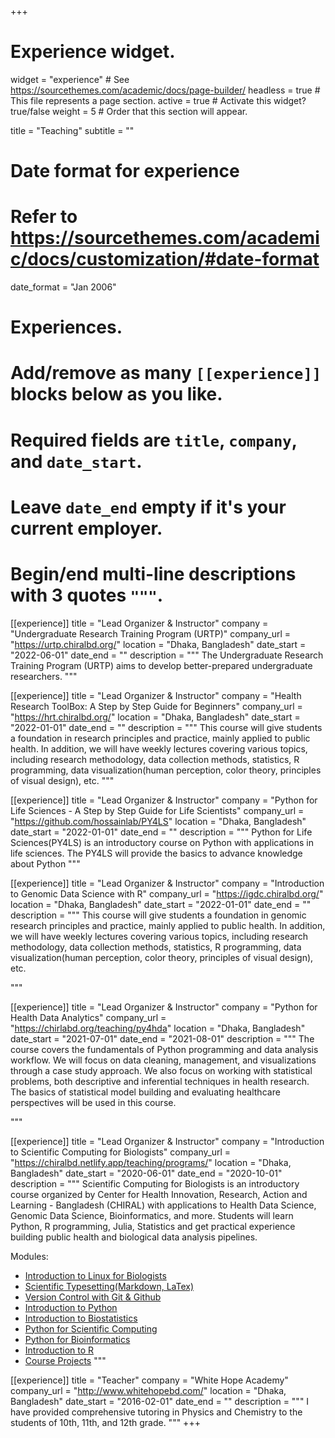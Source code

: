 +++
# Experience widget.
widget = "experience"  # See https://sourcethemes.com/academic/docs/page-builder/
headless = true  # This file represents a page section.
active = true  # Activate this widget? true/false
weight = 5  # Order that this section will appear.

title = "Teaching"
subtitle = ""

# Date format for experience
#   Refer to https://sourcethemes.com/academic/docs/customization/#date-format
date_format = "Jan 2006"

# Experiences.
#   Add/remove as many `[[experience]]` blocks below as you like.
#   Required fields are `title`, `company`, and `date_start`.
#   Leave `date_end` empty if it's your current employer.
#   Begin/end multi-line descriptions with 3 quotes `"""`.


[[experience]]
  title = "Lead Organizer & Instructor"
  company = "Undergraduate Research Training Program (URTP)"
  company_url = "https://urtp.chiralbd.org/"
  location = "Dhaka, Bangladesh"
  date_start = "2022-06-01"
  date_end = ""
  description = """
The Undergraduate Research Training Program (URTP) aims to develop better-prepared undergraduate researchers.
"""




[[experience]]
  title = "Lead Organizer & Instructor"
  company = "Health Research ToolBox: A Step by Step Guide for Beginners"
  company_url = "https://hrt.chiralbd.org/"
  location = "Dhaka, Bangladesh"
  date_start = "2022-01-01"
  date_end = ""
  description = """
This course will give students a foundation in research principles and practice, mainly applied to public health. In addition, we will have weekly lectures covering various topics, including research methodology, data collection methods, statistics, R programming, data visualization(human perception, color theory, principles of visual design), etc.
"""

[[experience]]
  title = "Lead Organizer & Instructor"
  company = "Python for Life Sciences - A Step by Step Guide for Life Scientists"
  company_url = "https://github.com/hossainlab/PY4LS"
  location = "Dhaka, Bangladesh"
  date_start = "2022-01-01"
  date_end = ""
  description = """
Python for Life Sciences(PY4LS) is an introductory course on Python with applications in life sciences. The PY4LS will provide the basics to advance knowledge about Python
"""
  
[[experience]]
  title = "Lead Organizer & Instructor"
  company = "Introduction to Genomic Data Science with R"
  company_url = "https://igdc.chiralbd.org/"
  location = "Dhaka, Bangladesh"
  date_start = "2022-01-01"
  date_end = ""
  description = """
This course will give students a foundation in genomic research principles and practice, mainly applied to public health. In addition, we will have weekly lectures covering various topics, including research methodology, data collection methods, statistics, R programming, data visualization(human perception, color theory, principles of visual design), etc.

"""
  

[[experience]]
  title = "Lead Organizer & Instructor"
  company = "Python for Health Data Analytics"
  company_url = "https://chirlabd.org/teaching/py4hda"
  location = "Dhaka, Bangladesh"
  date_start = "2021-07-01"
  date_end = "2021-08-01"
  description = """
  The course covers the fundamentals of Python programming and data analysis workflow. We will focus on data cleaning, management, and visualizations through a case study approach. We also focus on working with statistical problems, both descriptive and inferential techniques in health research. The basics of statistical model building and evaluating healthcare perspectives will be used in this course.

"""



[[experience]]
  title = "Lead Organizer & Instructor"
  company = "Introduction to Scientific Computing for Biologists"
  company_url = "https://chiralbd.netlify.app/teaching/programs/"
  location = "Dhaka, Bangladesh"
  date_start = "2020-06-01"
  date_end = "2020-10-01"
  description = """
  Scientific Computing for Biologists is an introductory course organized by Center for Health Innovation, Research, Action and Learning - Bangladesh (CHIRAL) with applications to Health Data Science, Genomic Data Science, Bioinformatics, and more. Students will learn Python, R programming, Julia, Statistics and get practical experience building public health and biological data analysis pipelines.

  Modules:
  * [Introduction to Linux for Biologists](https://github.com/chiralcourses/ISCB20.01)
  * [Scientific Typesetting(Markdown, LaTex)](https://github.com/chiralcourses/ISCB20.02)
  * [Version Control with Git & Github](https://github.com/chiralcourses/ISCB20.03)
  * [Introduction to Python](https://github.com/chiralcourses/ISCB20.04)
  * [Introduction to Biostatistics](https://github.com/chiralcourses/ISCB20.05)
  * [Python for Scientific Computing](https://github.com/chiralcourses/ISCB20.06)
  * [Python for Bioinformatics](https://github.com/chiralcourses/ISCB20.08)
  * [Introduction to R](https://github.com/chiralcourses/ISCB20.09)
  * [Course Projects](https://github.com/chiralcourses/ISCB20.10)
  """


[[experience]]
  title = "Teacher"
  company = "White Hope Academy"
  company_url = "http://www.whitehopebd.com/"
  location = "Dhaka, Bangladesh"
  date_start = "2016-02-01"
  date_end = ""
  description = """
  I have provided comprehensive tutoring in Physics and Chemistry to the students of 10th, 11th, and 12th grade.
  """
+++
